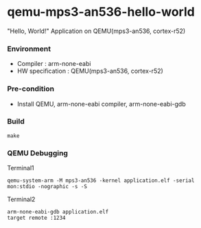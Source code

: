 # qemu-mps3-an536-hello-world

"Hello, World!" Application on QEMU(mps3-an536, cortex-r52)

### Environment

- Compiler : arm-none-eabi
- HW specification : QEMU(mps3-an536, cortex-r52)

### Pre-condition

- Install QEMU, arm-none-eabi compiler, arm-none-eabi-gdb

### Build

```
make
```

### QEMU Debugging

Terminal1

```
qemu-system-arm -M mps3-an536 -kernel application.elf -serial mon:stdio -nographic -s -S
```

Terminal2

```
arm-none-eabi-gdb application.elf
target remote :1234
```
